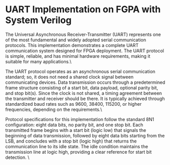 # UART Implementation on FGPA with System Verilog

The Universal Asynchronous Receiver-Transmitter (UART) represents one of the most fundamental and widely adopted serial communication protocols. This implementation demonstrates a complete UART communication system designed for FPGA deployment. The UART protocol is simple, reliable, and has minimal hardware requirements, making it suitable for many applications.\\

The UART protocol operates as an asynchronous serial communication standard; so, it does not need a shared clock signal between communicating devices. Data transmission occurs through a predetermined frame structure consisting of a start bit, data payload, optional parity bit, and stop bit(s). Since the clock is not shared, a timing agreement between the transmitter and receiver should be there. It is typically achieved through standardized baud rates such as 9600, 38400, 115200, or higher frequencies, depending on the requirements.\\

Protocol specifications for this implementation follow the standard 8N1 configuration: eight data bits, no parity bit, and one stop bit. Each transmitted frame begins with a start bit (logic low) that signals the beginning of data transmission, followed by eight data bits starting from the LSB, and concludes with a stop bit (logic high) that returns the communication line to its idle state. The idle condition maintains the transmission line at logic high, providing a clear reference for start bit detection. \\

